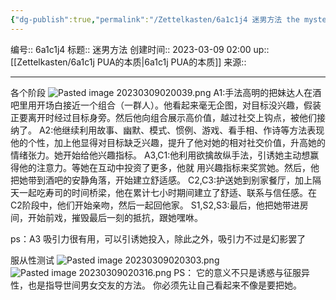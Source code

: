 ```yaml
---
{"dg-publish":true,"permalink":"/Zettelkasten/6a1c1j4 迷男方法 the mystery method/","dgPassFrontmatter":true}
---
```


编号:: 6a1c1j4
标题:: 迷男方法
创建时间:: 2023-03-09 02:00
up:: [[Zettelkasten/6a1c1j PUA的本质\|6a1c1j PUA的本质]]
来源:: 

---
各个阶段
![Pasted image 20230309020039.png](/img/user/attachment/Pasted%20image%2020230309020039.png)
A1:手法高明的把妹达人在酒吧里用开场白接近一个组合（一群人）。他看起来毫无企图，对目标没兴趣，假装正要离开时经过目标身旁。然后他向组合展示高价值，越过社交上钩点，被他们接纳了。
A2:他继续利用故事、幽默、模式、惯例、游戏、看手相、作诗等方法表现他的个性，加上他显得对目标缺乏兴趣，提升了他对她的相对社交价值，升高她的情绪张力。她开始给他兴趣指标。
A3,C1:他利用欲擒故纵手法，引诱她主动想赢得他的注意力。等她在互动中投资了更多，他就
用兴趣指标来奖赏她。然后，他把她带到酒吧的安静角落，开始建立舒适感。
C2,C3:护送她到别家餐厅，加上隔天一起吃寿司的时间桥梁，他在累计七小时期间建立了舒适、联系与信任感。在C2阶段中，他们开始亲吻，然后一起回他家。
S1,S2,S3:最后，他把她带进房间，开始前戏，摧毁最后一刻的抵抗，跟她嘿咻。

ps：A3 吸引力很有用，可以引诱她投入，除此之外，吸引力不过是幻影罢了


服从性测试
![Pasted image 20230309020303.png](/img/user/attachment/Pasted%20image%2020230309020303.png)
![Pasted image 20230309020316.png](/img/user/attachment/Pasted%20image%2020230309020316.png)
PS：
它的意义不只是诱惑与征服异性，也是指导世间男女交友的方法。
你必须先让自己看起来不像是要把她。